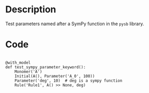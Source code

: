 # Description
Test parameters named after a SymPy function in the `pysb` library.

# Code
```

@with_model
def test_sympy_parameter_keyword():
    Monomer('A')
    Initial(A(), Parameter('A_0', 100))
    Parameter('deg', 10)  # deg is a sympy function
    Rule('Rule1', A() >> None, deg)

```
